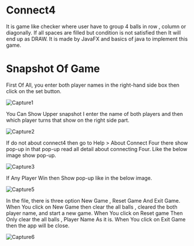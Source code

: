 # Connect4
It is game like checker where user have to group 4 balls in row , column or diagonally. If all spaces are filled but condition is not satisfied then It will end up as DRAW. It is made by JavaFX and basics of java to implement this game.

# Snapshot Of Game

First Of All, you enter both player names in the right-hand side box then click on the set button.

![Capture1](https://user-images.githubusercontent.com/47548524/90358549-f553eb80-e073-11ea-9576-ef6c66a77d6c.PNG)

You Can Show Upper snapshot I enter the name of both players and then which player turns that show on the right side part.

![Capture2](https://user-images.githubusercontent.com/47548524/90358679-68f5f880-e074-11ea-95b1-2ea7f48c3acb.PNG)

If do not about connect4 then go to Help > About Connect Four there show pop-up in that pop-up read all detail about connecting Four. Like the below image show pop-up.

![Capture3](https://user-images.githubusercontent.com/47548524/90358923-0e10d100-e075-11ea-8ed0-6352d3ee4732.PNG)


If Any Player Win then Show pop-up like in the below image.

![Capture5](https://user-images.githubusercontent.com/47548524/90359020-6051f200-e075-11ea-898c-9baa4f6a819b.PNG)


In the file, there is three option New Game , Reset Game And Exit Game. 
When You click on New Game then clear the all balls , cleared the both player name, and start a new game.
When You click on Reset game Then Only clear the all balls , Player Name As it is.
When You click on Exit Game then the app will be close.

![Capture6](https://user-images.githubusercontent.com/47548524/90359344-51b80a80-e076-11ea-9cca-e502db18c572.PNG)
